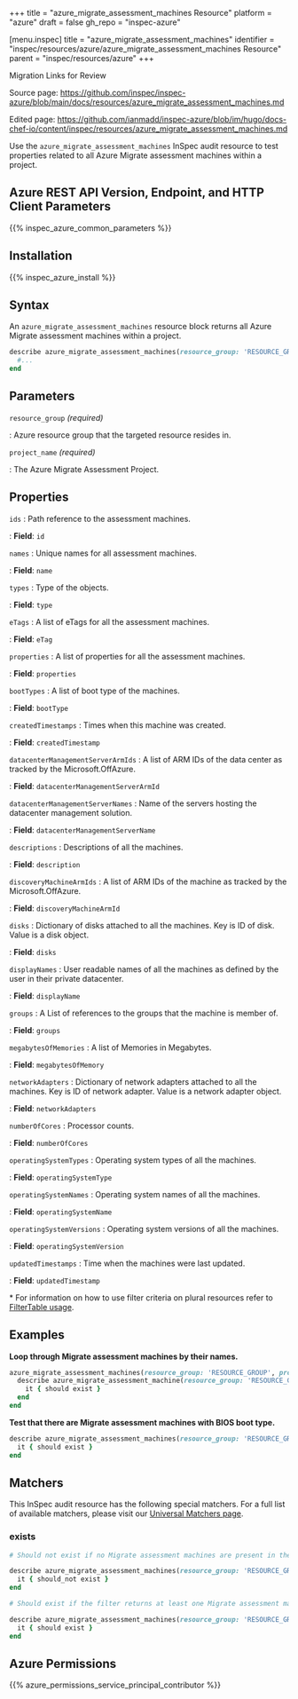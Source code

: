 +++
title = "azure_migrate_assessment_machines Resource"
platform = "azure"
draft = false
gh_repo = "inspec-azure"

[menu.inspec]
title = "azure_migrate_assessment_machines"
identifier = "inspec/resources/azure/azure_migrate_assessment_machines Resource"
parent = "inspec/resources/azure"
+++

<div class="admonition-note">
<p class="admonition-note-title">Migration Links for Review</p>
<div class="admonition-note-text">
<p>Source page: <a href="https://github.com/inspec/inspec-azure/blob/main/docs/resources/azure_migrate_assessment_machines.md">https://github.com/inspec/inspec-azure/blob/main/docs/resources/azure_migrate_assessment_machines.md</a></p>
<p>Edited page: <a href="https://github.com/ianmadd/inspec-azure/blob/im/hugo/docs-chef-io/content/inspec/resources/azure_migrate_assessment_machines.md">https://github.com/ianmadd/inspec-azure/blob/im/hugo/docs-chef-io/content/inspec/resources/azure_migrate_assessment_machines.md</a></p>
</div>
</div>


Use the `azure_migrate_assessment_machines` InSpec audit resource to test properties related to all Azure Migrate assessment machines within a project.

## Azure REST API Version, Endpoint, and HTTP Client Parameters

{{% inspec_azure_common_parameters %}}

## Installation

{{% inspec_azure_install %}}

## Syntax

An `azure_migrate_assessment_machines` resource block returns all Azure Migrate assessment machines within a project.

```ruby
describe azure_migrate_assessment_machines(resource_group: 'RESOURCE_GROUP', project_name: 'MIGRATE_ASSESSMENT_PROJECT_NAME') do
  #...
end
```

## Parameters

`resource_group` _(required)_

: Azure resource group that the targeted resource resides in.

`project_name` _(required)_

: The Azure Migrate Assessment Project.

## Properties

`ids`
: Path reference to the assessment machines.

: **Field**: `id`

`names`
: Unique names for all assessment machines.

: **Field**: `name`

`types`
: Type of the objects.

: **Field**: `type`

`eTags`
: A list of eTags for all the assessment machines.

: **Field**: `eTag`

`properties`
: A list of properties for all the assessment machines.

: **Field**: `properties`

`bootTypes`
: A list of boot type of the machines.

: **Field**: `bootType`

`createdTimestamps`
: Times when this machine was created.

: **Field**: `createdTimestamp`

`datacenterManagementServerArmIds`
: A list of ARM IDs of the data center as tracked by the Microsoft.OffAzure.

: **Field**: `datacenterManagementServerArmId`

`datacenterManagementServerNames`
: Name of the servers hosting the datacenter management solution.

: **Field**: `datacenterManagementServerName`

`descriptions`
: Descriptions of all the machines.

: **Field**: `description`

`discoveryMachineArmIds`
: A list of ARM IDs of the machine as tracked by the Microsoft.OffAzure.

: **Field**: `discoveryMachineArmId`

`disks`
: Dictionary of disks attached to all the machines. Key is ID of disk. Value is a disk object.

: **Field**: `disks`

`displayNames`
: User readable names of all the machines as defined by the user in their private datacenter.

: **Field**: `displayName`

`groups`
: A List of references to the groups that the machine is member of.

: **Field**: `groups`

`megabytesOfMemories`
: A list of Memories in Megabytes.

: **Field**: `megabytesOfMemory`

`networkAdapters`
: Dictionary of network adapters attached to all the machines. Key is ID of network adapter. Value is a network adapter object.

: **Field**: `networkAdapters`

`numberOfCores`
: Processor counts.

: **Field**: `numberOfCores`

`operatingSystemTypes`
: Operating system types of all the machines.

: **Field**: `operatingSystemType`

`operatingSystemNames`
: Operating system names of all the machines.

: **Field**: `operatingSystemName`

`operatingSystemVersions`
: Operating system versions of all the machines.

: **Field**: `operatingSystemVersion`

`updatedTimestamps`
: Time when the machines were last updated.

: **Field**: `updatedTimestamp`

<superscript>*</superscript> For information on how to use filter criteria on plural resources refer to [FilterTable usage](https://github.com/inspec/inspec/blob/master/dev-docs/filtertable-usage.md).

## Examples

**Loop through Migrate assessment machines by their names.**

```ruby
azure_migrate_assessment_machines(resource_group: 'RESOURCE_GROUP', project_name: 'MIGRATE_ASSESSMENT_PROJECT_NAME').names.each do |name|
  describe azure_migrate_assessment_machine(resource_group: 'RESOURCE_GROUP', project_name: 'MIGRATE_ASSESSMENT_PROJECT_NAME', group_name: 'MACHINE_GROUP_NAME', name: name) do
    it { should exist }
  end
end
```

**Test that there are Migrate assessment machines with BIOS boot type.**

```ruby
describe azure_migrate_assessment_machines(resource_group: 'RESOURCE_GROUP', project_name: 'MIGRATE_ASSESSMENT_PROJECT_NAME').where(bootType: 'BIOS') do
  it { should exist }
end
```

## Matchers

This InSpec audit resource has the following special matchers. For a full list of available matchers, please visit our [Universal Matchers page](https://www.inspec.io/docs/reference/matchers/).

### exists

```ruby
# Should not exist if no Migrate assessment machines are present in the project and in the resource group

describe azure_migrate_assessment_machines(resource_group: 'RESOURCE_GROUP', project_name: 'MIGRATE_ASSESSMENT_PROJECT_NAME') do
  it { should_not exist }
end

# Should exist if the filter returns at least one Migrate assessment machines in the project and in the resource group

describe azure_migrate_assessment_machines(resource_group: 'RESOURCE_GROUP', project_name: 'MIGRATE_ASSESSMENT_PROJECT_NAME') do
  it { should exist }
end
```

## Azure Permissions

{{% azure_permissions_service_principal_contributor %}}
